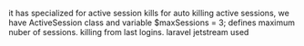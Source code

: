 it has specialized for active session kills 
for auto killing active sessions, we have ActiveSession class and variable 
            $maxSessions = 3;
 defines maximum nuber of sessions. killing from last logins.
 laravel jetstream used 